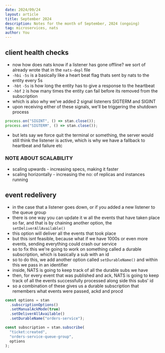 ```yaml
---
date: 2024/09/24
layout: article
title: September 2024
description: Notes for the month of September, 2024 (ongoing)
tag: microservices, nats
author: You
---
```


## client health checks

- now how does nats know if a listener has gone offline? we sort of already wrote that in the `nats-depl` file
- `-hbi` `-5s` is a basically like a heart beat flag thats sent by nats to the entity every 5s
- `-hbt` `-5s` is how long the entity has to give a response to the heartbeat
- `-hbf` `2` is how many times the entity can fail before its removed from the subscription
- which is also why we've added 2 signal listeners SIGTERM and SIGINT
- upon receiving either of these signals, we'll be triggering the shutdown process

```ts
process.on("SIGINT", () => stan.close());
process.on("SIGTERM", () => stan.close());
```

- but lets say we force quit the terminal or something, the server would still think the listener is active, which is why we have a fallback to heartbeat and failure etc

### NOTE ABOUT SCALABILITY

- scaling upwards - increasing specs, making it faster
- scaling horizontally - increasing the no: of replicas and instances running

## event redelivery

- in the case that a listener goes down, or if you added a new listener to the queue group
- there is one way you can update it w all the events that have taken place so far, and that is by chaining another option, the `setDeliverAllAvailable()`
- this option will deliver all the events that took place
- but this isnt feasible, because what if we have 1000s or even more events, sending everything could crash our service
- so to fix this we're going to work on something called a durable subscription, which is basically a sub with an id
- so to do this, we add another option called `setDurableName()` and within this we pass in an identifier
- inside, NATS is going to keep track of all the durable subs we have
- then, for every event that was published and ack, NATS is going to keep track of all the events successfully processed along side this subs' id
- so a combination of these gives us a durable subscription that remembers what events were passed, ackd and procd

```ts
const options = stan
  .subscriptionOptions()
  .setManualAckMode(true)
  .setDeliverAllAvailable()
  .setDurableName("orders-service");

const subscription = stan.subscribe(
  "ticket:created",
  "orders-service-queue-group",
  options
);
```
